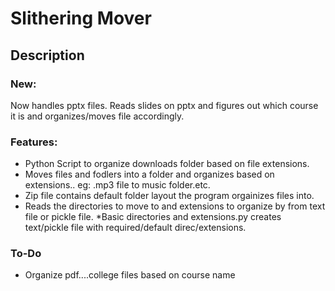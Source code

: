 # Slithering Mover
## Description
### New:
Now handles pptx files. Reads slides on pptx and figures out which course it is and organizes/moves file accordingly.

### Features:
* Python Script to organize downloads folder based on file extensions. 
* Moves files and fodlers into a folder and organizes based on extensions.. eg: .mp3 file to music folder.etc. 
* Zip file contains default folder layout the program orgainizes files into. 
* Reads the directories to move to and extensions to organize by from text file or pickle file. 
*Basic directories and extensions.py creates text/pickle file with required/default direc/extensions.

### To-Do
* Organize pdf....college files based on course name 


